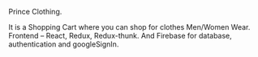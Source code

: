 Prince Clothing.

It is a Shopping Cart where you can shop for clothes Men/Women Wear.
Frontend – React, Redux, Redux-thunk. And Firebase for database, authentication and googleSignIn.
